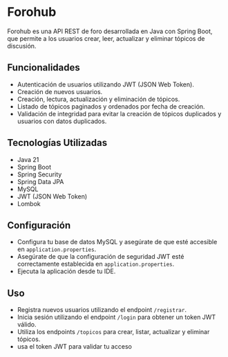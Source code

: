 # Forohub

Forohub es una API REST de foro desarrollada en Java con Spring Boot, que permite a los usuarios crear, leer, actualizar y eliminar tópicos de discusión. 

## Funcionalidades

* Autenticación de usuarios utilizando JWT (JSON Web Token).
* Creación de nuevos usuarios.
* Creación, lectura, actualización y eliminación de tópicos.
* Listado de tópicos paginados y ordenados por fecha de creación.
* Validación de integridad para evitar la creación de tópicos duplicados y usuarios con datos duplicados.

## Tecnologías Utilizadas

* Java 21
* Spring Boot
* Spring Security
* Spring Data JPA
* MySQL
* JWT (JSON Web Token)
* Lombok



## Configuración
* Configura tu base de datos MySQL y asegúrate de que esté accesible en `application.properties`.
* Asegúrate de que la configuración de seguridad JWT esté correctamente establecida en `application.properties`.
* Ejecuta la aplicación desde tu IDE.

## Uso

* Registra nuevos usuarios utilizando el endpoint `/registrar`.
* Inicia sesión utilizando el endpoint `/login` para obtener un token JWT válido.
* Utiliza los endpoints `/topicos` para crear, listar, actualizar y eliminar tópicos.
* usa el token JWT para validar tu acceso
